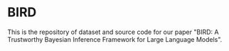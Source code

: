# BIRD

This is the repository of dataset and source code for our paper "BIRD: A Trustworthy Bayesian Inference Framework for Large Language Models".